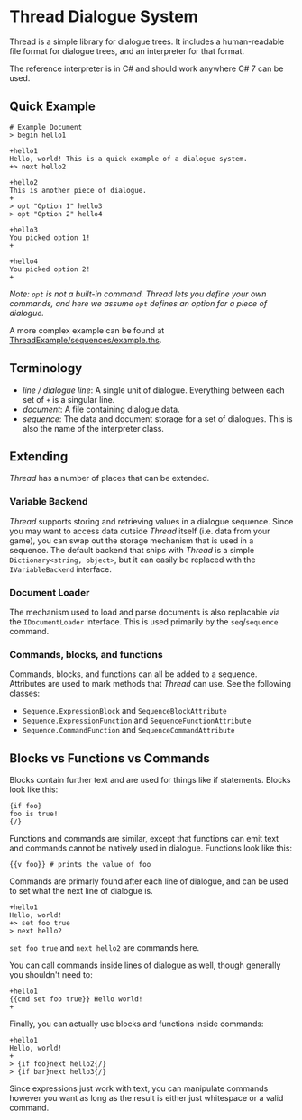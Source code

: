 # Thread Dialogue System

Thread is a simple library for dialogue trees. It includes a human-readable file format for
dialogue trees, and an interpreter for that format.

The reference interpreter is in C# and should work anywhere C# 7 can be used.

## Quick Example

    # Example Document
    > begin hello1

    +hello1
    Hello, world! This is a quick example of a dialogue system.
    +> next hello2

    +hello2
    This is another piece of dialogue.
    +
    > opt "Option 1" hello3
    > opt "Option 2" hello4

    +hello3
    You picked option 1!
    +

    +hello4
    You picked option 2!
    +

_Note: `opt` is not a built-in command. Thread lets you define your own commands, and here we assume `opt` defines an option for a piece of dialogue._

A more complex example can be found at [ThreadExample/sequences/example.ths](https://github.com/redxdev/Thread/blob/master/ThreadExample/sequences/example.ths).

## Terminology

* _line / dialogue line_: A single unit of dialogue. Everything between each set of `+` is a singular line.
* _document_: A file containing dialogue data.
* _sequence_: The data and document storage for a set of dialogues. This is also the name of the interpreter class.

## Extending

_Thread_ has a number of places that can be extended.

### Variable Backend

_Thread_ supports storing and retrieving values in a dialogue sequence. Since you may want to access data outside _Thread_ itself (i.e. data from your game),
you can swap out the storage mechanism that is used in a sequence. The default backend that ships with _Thread_ is a simple `Dictionary<string, object>`, but
it can easily be replaced with the `IVariableBackend` interface.

### Document Loader

The mechanism used to load and parse documents is also replacable via the `IDocumentLoader` interface. This is used primarily by the `seq`/`sequence` command.

### Commands, blocks, and functions

Commands, blocks, and functions can all be added to a sequence. Attributes are used to mark methods that _Thread_ can use. See the following classes:

* `Sequence.ExpressionBlock` and `SequenceBlockAttribute`
* `Sequence.ExpressionFunction` and `SequenceFunctionAttribute`
* `Sequence.CommandFunction` and `SequenceCommandAttribute`

## Blocks vs Functions vs Commands

Blocks contain further text and are used for things like if statements. Blocks look like this:

    {if foo}
    foo is true!
    {/}

Functions and commands are similar, except that functions can emit text and commands cannot be natively used in
dialogue. Functions look like this:

    {{v foo}} # prints the value of foo

Commands are primarly found after each line of dialogue, and can be used to set what the next line of dialogue is.

    +hello1
    Hello, world!
    +> set foo true
    > next hello2

`set foo true` and `next hello2` are commands here.

You can call commands inside lines of dialogue as well, though generally you shouldn't need to:

    +hello1
    {{cmd set foo true}} Hello world!
    +

Finally, you can actually use blocks and functions inside commands:

    +hello1
    Hello, world!
    +
    > {if foo}next hello2{/}
    > {if bar}next hello3{/}

Since expressions just work with text, you can manipulate commands however you want as long as the result is either just whitespace or a valid command.